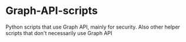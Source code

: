 # Graph-API-scripts
Python scripts that use Graph API, mainly for security. Also other helper scripts that don't necessarily use Graph API
